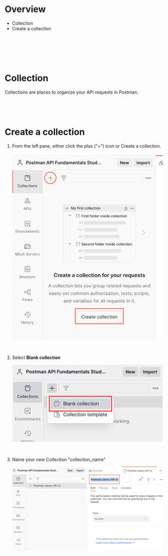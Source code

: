 # Overview

- Collection
- Create a collection

&nbsp;

&nbsp;

&nbsp;

# Collection

Collections are places to organize your API requests in Postman.

&nbsp;

&nbsp;

# Create a collection

1. From the left pane, either click the plus ("+") icon or Create a collection.

    <img src="../assets/create-collection-step-1.png">

&nbsp;

2. Select **Blank collection**

    <img src="../assets/add-collection.png">

&nbsp;

3. Name your new Collection "collection_name"

    <img src="../assets/name-collection.png">

&nbsp;

&nbsp;

&nbsp;

&nbsp;

&nbsp;
